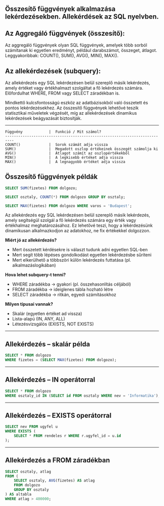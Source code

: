 
<h2>Összesítő függvények alkalmazása lekérdezésekben. Allekérdések az SQL nyelvben.</h2>

## Az Aggregáló függvények (összesítő):
Az aggregáló függvények olyan SQL függvények, amelyek több sorból számítanak ki egyetlen eredményt, például darabszámot, összeget, átlagot. Leggyakoribbak: COUNT(), SUM(), AVG(), MIN(), MAX().


## Az allekérdezések (subquery):
Az allekérdezés egy SQL lekérdezésen belül szereplő másik lekérdezés, amely értéket vagy értékhalmazt szolgáltat a fő lekérdezés számára. Előfordulhat WHERE, FROM vagy SELECT záradékban is.

Mindkettő kulcsfontosságú eszköz az adatbázisokból való összetett és pontos lekérdezésekhez. Az összesítő függvények lehetővé teszik statisztikai műveletek végzését, míg az allekérdezések dinamikus lekérdezések beágyazását biztosítják.

---

```
Függvény         	|  Funkció / Mit számol?
--------------------------------------------------------------------------
COUNT()	            |  Sorok számát adja vissza
SUM()	            |  Megadott oszlop értékeinek összegét számolja ki
AVG()	            |  Átlagot számít az oszlopértékekből
MIN()	            |  A legkisebb értéket adja vissza
MAX()	            |  A legnagyobb értéket adja vissza
```



## Összesítő függvények példák

```sql
SELECT SUM(fizetes) FROM dolgozo;
```

```sql
SELECT osztaly, COUNT(*) FROM dolgozo GROUP BY osztaly;
```

```sql
SELECT MAX(fizetes) FROM dolgozo WHERE varos = 'Budapest';
```


Az allekérdezés egy SQL lekérdezésen belül szereplő másik lekérdezés, amely segítségül szolgál a fő lekérdezés számára egy érték vagy értékhalmaz meghatározásához. Ez lehetővé teszi, hogy a lekérdezésünk dinamikusan alkalmazkodjon az adatokhoz, ne fix értékekkel dolgozzon.

**Miért jó az allekérdezés?**

- Mert összetett kérdésekre is választ tudunk adni egyetlen SQL-ben
- Mert segít több lépéses gondolkodást egyetlen lekérdezésbe sűríteni
- Mert elkerülhető a többszöri külön lekérdezés futtatása (pl. alkalmazáslogikában)

**Hova lehet subquery-t tenni?**
- WHERE záradékba → gyakori (pl. összehasonlítás céljából)
- FROM záradékba → ideiglenes tábla hozható létre
- SELECT záradékba → ritkán, egyedi számításokhoz

**Milyen típusai vannak?**
- Skalár (egyetlen értéket ad vissza)
- Lista-alapú (IN, ANY, ALL)
- Létezésvizsgálós (EXISTS, NOT EXISTS)

---

## Allekérdezés – skalár példa

```sql
SELECT * FROM dolgozo
WHERE fizetes = (SELECT MAX(fizetes) FROM dolgozo);
```

---

## Allekérdezés – IN operátorral

```sql
SELECT * FROM dolgozo
WHERE osztaly_id IN (SELECT id FROM osztaly WHERE nev = 'Informatika');
```

---

## Allekérdezés – EXISTS operátorral

```sql
SELECT nev FROM ugyfel u
WHERE EXISTS (
    SELECT * FROM rendeles r WHERE r.ugyfel_id = u.id
);
```

---

## Allekérdezés a FROM záradékban

```sql
SELECT osztaly, atlag
FROM (
    SELECT osztaly, AVG(fizetes) AS atlag
    FROM dolgozo
    GROUP BY osztaly
) AS altabla
WHERE atlag > 400000;
```
